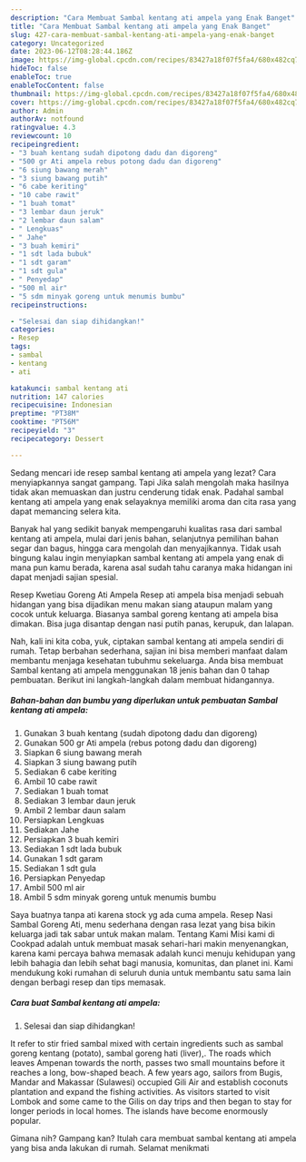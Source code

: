 ```yaml
---
description: "Cara Membuat Sambal kentang ati ampela yang Enak Banget"
title: "Cara Membuat Sambal kentang ati ampela yang Enak Banget"
slug: 427-cara-membuat-sambal-kentang-ati-ampela-yang-enak-banget
category: Uncategorized
date: 2023-06-12T08:28:44.186Z
image: https://img-global.cpcdn.com/recipes/83427a18f07f5fa4/680x482cq70/sambal-kentang-ati-ampela-foto-resep-utama.jpg
hideToc: false
enableToc: true
enableTocContent: false
thumbnail: https://img-global.cpcdn.com/recipes/83427a18f07f5fa4/680x482cq70/sambal-kentang-ati-ampela-foto-resep-utama.jpg
cover: https://img-global.cpcdn.com/recipes/83427a18f07f5fa4/680x482cq70/sambal-kentang-ati-ampela-foto-resep-utama.jpg
author: Admin
authorAv: notfound
ratingvalue: 4.3
reviewcount: 10
recipeingredient:
- "3 buah kentang sudah dipotong dadu dan digoreng"
- "500 gr Ati ampela rebus potong dadu dan digoreng"
- "6 siung bawang merah"
- "3 siung bawang putih"
- "6 cabe keriting"
- "10 cabe rawit"
- "1 buah tomat"
- "3 lembar daun jeruk"
- "2 lembar daun salam"
- " Lengkuas"
- " Jahe"
- "3 buah kemiri"
- "1 sdt lada bubuk"
- "1 sdt garam"
- "1 sdt gula"
- " Penyedap"
- "500 ml air"
- "5 sdm minyak goreng untuk menumis bumbu"
recipeinstructions:

- "Selesai dan siap dihidangkan!"
categories:
- Resep
tags:
- sambal
- kentang
- ati

katakunci: sambal kentang ati 
nutrition: 147 calories
recipecuisine: Indonesian
preptime: "PT38M"
cooktime: "PT56M"
recipeyield: "3"
recipecategory: Dessert

---
```



Sedang mencari ide resep sambal kentang ati ampela yang lezat? Cara menyiapkannya sangat gampang. Tapi Jika salah mengolah maka hasilnya tidak akan memuaskan dan justru cenderung tidak enak. Padahal sambal kentang ati ampela yang enak selayaknya memiliki aroma dan cita rasa yang dapat memancing selera kita.


Banyak hal yang sedikit banyak mempengaruhi kualitas rasa dari sambal kentang ati ampela, mulai dari jenis bahan, selanjutnya pemilihan bahan segar dan bagus, hingga cara mengolah dan menyajikannya. Tidak usah bingung kalau ingin menyiapkan sambal kentang ati ampela yang enak di mana pun kamu berada, karena asal sudah tahu caranya maka hidangan ini dapat menjadi sajian spesial.

Resep Kwetiau Goreng Ati Ampela Resep ati ampela bisa menjadi sebuah hidangan yang bisa dijadikan menu makan siang ataupun malam yang cocok untuk keluarga. Biasanya sambal goreng kentang ati ampela bisa dimakan. Bisa juga disantap dengan nasi putih panas, kerupuk, dan lalapan.


Nah, kali ini kita coba, yuk, ciptakan sambal kentang ati ampela sendiri di rumah. Tetap berbahan sederhana, sajian ini bisa memberi manfaat dalam membantu menjaga kesehatan tubuhmu sekeluarga. Anda bisa membuat Sambal kentang ati ampela menggunakan 18 jenis bahan dan 0 tahap pembuatan. Berikut ini langkah-langkah dalam membuat hidangannya.

<!--inarticleads1-->

##### Bahan-bahan dan bumbu yang diperlukan untuk pembuatan Sambal kentang ati ampela:

1. Gunakan 3 buah kentang (sudah dipotong dadu dan digoreng)
1. Gunakan 500 gr Ati ampela (rebus potong dadu dan digoreng)
1. Siapkan 6 siung bawang merah
1. Siapkan 3 siung bawang putih
1. Sediakan 6 cabe keriting
1. Ambil 10 cabe rawit
1. Sediakan 1 buah tomat
1. Sediakan 3 lembar daun jeruk
1. Ambil 2 lembar daun salam
1. Persiapkan  Lengkuas
1. Sediakan  Jahe
1. Persiapkan 3 buah kemiri
1. Sediakan 1 sdt lada bubuk
1. Gunakan 1 sdt garam
1. Sediakan 1 sdt gula
1. Persiapkan  Penyedap
1. Ambil 500 ml air
1. Ambil 5 sdm minyak goreng untuk menumis bumbu


Saya buatnya tanpa ati karena stock yg ada cuma ampela. Resep Nasi Sambal Goreng Ati, menu sederhana dengan rasa lezat yang bisa bikin keluarga jadi tak sabar untuk makan malam. Tentang Kami Misi kami di Cookpad adalah untuk membuat masak sehari-hari makin menyenangkan, karena kami percaya bahwa memasak adalah kunci menuju kehidupan yang lebih bahagia dan lebih sehat bagi manusia, komunitas, dan planet ini. Kami mendukung koki rumahan di seluruh dunia untuk membantu satu sama lain dengan berbagi resep dan tips memasak. 

<!--inarticleads2-->

##### Cara buat Sambal kentang ati ampela:


1. Selesai dan siap dihidangkan!

It refer to stir fried sambal mixed with certain ingredients such as sambal goreng kentang (potato), sambal goreng hati (liver),. The roads which leaves Ampenan towards the north, passes two small mountains before it reaches a long, bow-shaped beach. A few years ago, sailors from Bugis, Mandar and Makassar (Sulawesi) occupied Gili Air and establish coconuts plantation and expand the fishing activities. As visitors started to visit Lombok and some came to the Gilis on day trips and then began to stay for longer periods in local homes. The islands have become enormously popular. 

Gimana nih? Gampang kan? Itulah cara membuat sambal kentang ati ampela yang bisa anda lakukan di rumah. Selamat menikmati

